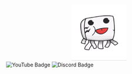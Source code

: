 <div id="header" align="center">
  <img src="https://github.com/GhastCraftHD/GhastCraftHD/blob/main/ghast_cut_transparent.gif?raw=true" width="150"/>
</div>
<div id="badges">
  <img src="https://img.shields.io/badge/YouTube-red?logo=youtube&logoColor=white" alt="YouTube Badge"/>
  <img src="https://img.shields.io/badge/Discord-5865F2?logo=discord&logoColor=white" alt="Discord Badge"/>
</div>
